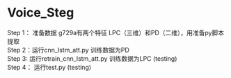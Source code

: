 # Voice_Steg
Step 1： 准备数据 g729a有两个特征 LPC（三维）和PD（二维），用准备py脚本提取  
Step 2：运行cnn_lstm_att.py 训练数据为PD  
Step 3: 运行retrain_cnn_lstm_att.py 训练数据为LPC (testing)  
Step 4： 运行test.py (testing)  

